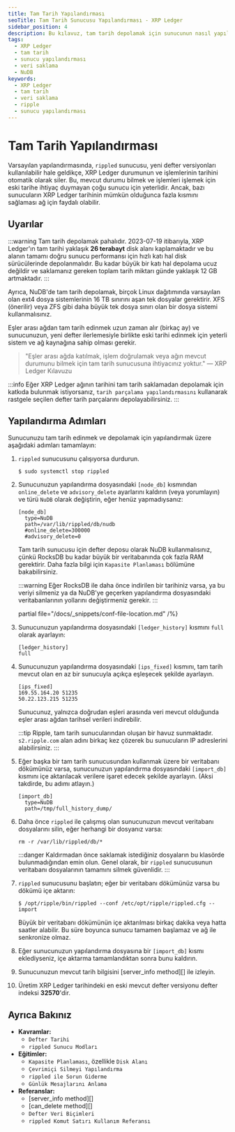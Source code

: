 ```yaml
---
title: Tam Tarih Yapılandırması
seoTitle: Tam Tarih Sunucusu Yapılandırması - XRP Ledger
sidebar_position: 4
description: Bu kılavuz, tam tarih depolamak için sunucunun nasıl yapılandırılacağını açıklamaktadır. Kullanılan yöntemler ve uyarılar hakkında ayrıntılı bilgi sunulmaktadır.
tags: 
  - XRP Ledger
  - tam tarih
  - sunucu yapılandırması
  - veri saklama
  - NuDB
keywords: 
  - XRP Ledger
  - tam tarih
  - veri saklama
  - ripple
  - sunucu yapılandırması
---
```

# Tam Tarih Yapılandırması

Varsayılan yapılandırmasında, `rippled` sunucusu, yeni defter versiyonları kullanılabilir hale geldikçe, XRP Ledger durumunun ve işlemlerinin tarihini otomatik olarak siler. Bu, mevcut durumu bilmek ve işlemleri işlemek için eski tarihe ihtiyaç duymayan çoğu sunucu için yeterlidir. Ancak, bazı sunucuların XRP Ledger tarihinin mümkün olduğunca fazla kısmını sağlaması ağ için faydalı olabilir.

## Uyarılar

:::warning
Tam tarih depolamak pahalıdır. 2023-07-19 itibarıyla, XRP Ledger'ın tam tarihi yaklaşık **26 terabayt** disk alanı kaplamaktadır ve bu alanın tamamı doğru sunucu performansı için hızlı katı hal disk sürücülerinde depolanmalıdır. Bu kadar büyük bir katı hal depolama ucuz değildir ve saklamanız gereken toplam tarih miktarı günde yaklaşık 12 GB artmaktadır.
:::

Ayrıca, NuDB'de tam tarih depolamak, birçok Linux dağıtımında varsayılan olan ext4 dosya sistemlerinin 16 TB sınırını aşan tek dosyalar gerektirir. XFS (önerilir) veya ZFS gibi daha büyük tek dosya sınırı olan bir dosya sistemi kullanmalısınız.

Eşler arası ağdan tam tarih edinmek uzun zaman alır (birkaç ay) ve sunucunuzun, yeni defter ilerlemesiyle birlikte eski tarihi edinmek için yeterli sistem ve ağ kaynağına sahip olması gerekir. 

> "Eşler arası ağda katılmak, işlem doğrulamak veya ağın mevcut durumunu bilmek için tam tarih sunucusuna ihtiyacınız yoktur." — XRP Ledger Kılavuzu

:::info
Eğer XRP Ledger ağının tarihini tam tarih saklamadan depolamak için katkıda bulunmak istiyorsanız, `tarih parçalama yapılandırmasını` kullanarak rastgele seçilen defter tarih parçalarını depolayabilirsiniz.
:::

## Yapılandırma Adımları

Sunucunuzu tam tarih edinmek ve depolamak için yapılandırmak üzere aşağıdaki adımları tamamlayın:

1. `rippled` sunucusunu çalışıyorsa durdurun.

    ```
    $ sudo systemctl stop rippled
    ```

2. Sunucunuzun yapılandırma dosyasındaki `[node_db]` kısmından `online_delete` ve `advisory_delete` ayarlarını kaldırın (veya yorumlayın) ve türü `NuDB` olarak değiştirin, eğer henüz yapmadıysanız:

    ```
    [node_db]
      type=NuDB
      path=/var/lib/rippled/db/nudb
      #online_delete=300000
      #advisory_delete=0
    ```

    Tam tarih sunucusu için defter deposu olarak NuDB kullanmalısınız, çünkü RocksDB bu kadar büyük bir veritabanında çok fazla RAM gerektirir. Daha fazla bilgi için `Kapasite Planlaması` bölümüne bakabilirsiniz.

    :::warning
    Eğer RocksDB ile daha önce indirilen bir tarihiniz varsa, ya bu veriyi silmeniz ya da NuDB'ye geçerken yapılandırma dosyasındaki veritabanlarının yollarını değiştirmeniz gerekir.
    :::

    partial file="/docs/_snippets/conf-file-location.md" /%}

3. Sunucunuzun yapılandırma dosyasındaki `[ledger_history]` kısmını `full` olarak ayarlayın:

    ```
    [ledger_history]
    full
    ```

4. Sunucunuzun yapılandırma dosyasındaki `[ips_fixed]` kısmını, tam tarih mevcut olan en az bir sunucuyla açıkça eşleşecek şekilde ayarlayın.

    ```
    [ips_fixed]
    169.55.164.20 51235
    50.22.123.215 51235
    ```

    Sunucunuz, yalnızca doğrudan eşleri arasında veri mevcut olduğunda eşler arası ağdan tarihsel verileri indirebilir.

    :::tip
    Ripple, tam tarih sunucularından oluşan bir havuz sunmaktadır. `s2.ripple.com` alan adını birkaç kez çözerek bu sunucuların IP adreslerini alabilirsiniz.
    :::

5. Eğer başka bir tam tarih sunucusundan kullanmak üzere bir veritabanı dökümünüz varsa, sunucunuzun yapılandırma dosyasındaki `[import_db]` kısmını içe aktarılacak verilere işaret edecek şekilde ayarlayın. (Aksi takdirde, bu adımı atlayın.)

    ```
    [import_db]
      type=NuDB
      path=/tmp/full_history_dump/
    ```

6. Daha önce `rippled` ile çalışmış olan sunucunuzun mevcut veritabanı dosyalarını silin, eğer herhangi bir dosyanız varsa:

    ```
    rm -r /var/lib/rippled/db/*
    ```

    :::danger
    Kaldırmadan önce saklamak istediğiniz dosyaların bu klasörde bulunmadığından emin olun. Genel olarak, bir `rippled` sunucusunun veritabanı dosyalarının tamamını silmek güvenlidir.
    :::

7. `rippled` sunucusunu başlatın; eğer bir veritabanı dökümünüz varsa bu dökümü içe aktarın:

    ```
    $ /opt/ripple/bin/rippled --conf /etc/opt/ripple/rippled.cfg --import
    ```

    Büyük bir veritabanı dökümünün içe aktarılması birkaç dakika veya hatta saatler alabilir. Bu süre boyunca sunucu tamamen başlamaz ve ağ ile senkronize olmaz.

8. Eğer sunucunuzun yapılandırma dosyasına bir `[import_db]` kısmı eklediyseniz, içe aktarma tamamlandıktan sonra bunu kaldırın.

9. Sunucunuzun mevcut tarih bilgisini [server_info method][] ile izleyin. 

10. Üretim XRP Ledger tarihindeki en eski mevcut defter versiyonu defter indeksi **32570**'dir. 

## Ayrıca Bakınız

- **Kavramlar:**
    - `Defter Tarihi`
    - `rippled Sunucu Modları`
- **Eğitimler:**
    - `Kapasite Planlaması`, özellikle `Disk Alanı`
    - `Çevrimiçi Silmeyi Yapılandırma`
    - `rippled ile Sorun Giderme`
    - `Günlük Mesajlarını Anlama`
- **Referanslar:**
    - [server_info method][]
    - [can_delete method][]
    - `Defter Veri Biçimleri`
    - `rippled Komut Satırı Kullanım Referansı`

